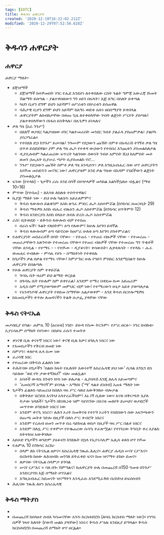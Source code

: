 ```yaml
---
tags: [EOTC]
title: ቅዱሳን ሐዋርያት
created: '2020-12-19T16:22:02.212Z'
modified: '2020-12-29T07:52:56.628Z'
---
```


# ቅዱሳን ሐዋርያት

## ሐዋርያ

ሐዋርያ ማለት፦

- ደጃዝማች
    - ደጃዝማች ከተሾመበት ሃገር የሔደ እንደሆነ ለተቀበለው ርስት ጉልት ግምጃ አውራጃ ሹመት ሽልማት ይሰጣል - ያልተቀበለውን ግን ዐይን በፍላት፣ እጅ እግር በስለት ይቀጣል 
    - ካህን ቢሆን ደግሞ ይህን አይሻም፤ ዐሥራቱን በኵራቱን ይሰጠዋል 
    - ባሕታዊ ቢሆን ደግሞ ይህን አይሻም ከእግሩ ወድቆ አቡነ ዘበሰማያት ይቀበላል
    - ሐዋርያትም ለስብከታቸው በወጡ ጊዜ ለተቀበላቸው ሃብት ልጅነት ሥርየት ያሰጣሉ፤ ያልተቀበላቸውን በነፋስ ይሰቅላሉ፣ በሌጌዎን ይነጻሉና
- ቃለ ዓፄ (አፈ ንጉሥ)
    - በደለኛ ወታደር ካልታዘዘው ሀገር ካልተመራበት መንደር ገብቶ ያልፈላ ያስጠምቃል፣ ያልቦካ ያስጋግራል። 
    - የተበደለ ድኃ ከንጉሥ ይጮሃል፤ ንጉሡም የደኃውን ጩኸት ሰምቶ በአዳራሽ ተገኝቶ ቃለ ዓፄ ሰጥቶ ይሰድደዋል። ያም ቃለ ዓፄ ሔዶ የተቀዳ ውኃውን የተሰበረ እንጨቱን ያስመልስለታል
    - ዲያቢሎስም ካልፈጠረው ፍጥረት ካልገዛው ሰውነት ገብቶ አምስት ሺህ ከአምስት መቶ ዘመን ኃጢአት ቢያሠራ ጣዖት ሲያስመልክ ኖሮ…
    - ንጉሥ የድኃውን ጩኸት ሰምቶ ቃለ ዓፄ እንዲሰጥ፣ ቃለ እግዚአብሔር ሰው ሆኖ ሐዋርያትን እየሾመ መስደዱን መናገር ነው፤ ሐዋርያቱም እንደ ቃል ዓፄው በአዳም የሄደችውን ልጅነት ያስመልሷታል
- ፍንው (የተላከ) - ጌታችን ራሱ እንደ በጎች በተኵላዎች መካከል እልካችኋለሁ ብሏልና (ማቴ 10፥16)
- ምጥው (የተሰጠ) - ለእሳቱ ለስለቱ ተሰጥተዋልና
- ኪያጅ ማለት ነው - ይህ ሁሉ ካልሄዱ አይፈጸምምና
    - ቅዱስ ጳውሎስ ይልቁንም እስከ ጽንፈ ምድር ሔዶ አስተምሯል (ስንክሳር ዘመጋቢት 29)
    - ቅዱስ ማቴዎስ እስከ ብሔረ ብጹአን ሔዶ አስተምሯል (ስንክሳር ዘጥቅምት 12)
    - ቅዱስ እንድርያስ እስከ በላእተ ሰብእ ድረስ ሔዶ አስተምሯል
- ራስ፣ ቢትወደድ - ለቅዱስ ጳውሎስ ብቻ የተሰጠ
    - በራስ ፍች፣ ጉልት የለበትም፣ ዕጣ የለውም፤ ከሁሉ እየገባ ይዳኛል 
    - ቅዱስ ጳውሎስም ዕጣ ሳይኖረው ከዐሥራ ሁለቱ ዕጣ እየገባ ያስተምራልና
- የሐዋርያነት መስፈርቶች ሰባት ናቸው፦ 
        - የተጠሩ - የተጠሩ ብዙዎች ናቸው
        - የተመረጡ - መጠራታቸውን አጽንተው የተመረጡ ናቸው። የተጠሩ ብዙዎች ናቸው የተመረጡ ግን ጥቂቶች ናቸው እንዲል
        - የተማሩ - 
        - የተሾሙ - ዲያቆናት፣ ቀሳውስት፣ ሊቀጳጳሳት
        - የተላኩ - ሑሩ ወመሐሩ ተብለው
        - ምሳሌ የሆኑ
        - ሰማዕትነት የተቀበሉ
- ከጌታችን ቃል በቃል የተማሩ ናቸው፤ ከምሥክር ሁሉ የዓይን ምስክር እንደሚበልጥ ከሁሉ ሐዋርያት ይበልጣሉ
- የሁሉ ሐዋርያት ስም ተቀይሯል
    - ጉባኤ ቤት ዛሬም ይህ ልማድ ቀርቷል
    - በጉባኤ ቤት የሁሉም ስም ይቀየራል፤ አንድም ተማሪ በቀደመ ስሙ አይጠራም
    - አዲስ ስም የሚያወጣውም መምህር ብቻ ነው፤ የተማሪውን ሁኔታ አይቶ ያወጣለታል
    - የአንዳንዶቹ ሐዋርያት የቀደመ ስማቸው አልታወቀም - እንደ ቅዱስ በርተሎሜዎስ
- ከእመቤታችን ቀጥሎ ለመዳናችን ትልቅ ሱታፌ ያላቸው ናቸው

## ቅዱስ ናትናኤል

መታሰቢያ በዓል፦ ሐምሌ 10 (ዕረፍቱ)
ነገድ፦ ይሁዳ
የስሙ ትርጉም፦ 
የሥራ ዘርፉ፡- 
ሃገረ ስብከቱ፦ ኢየሩሳሌም
ሰማዕት የሆነው፦ በሰይፍ ራሱን ተመትቶ

- ቀነናዊ ቢሉ ቀናተኛ ነበርና ነው፤ ቀናዊ ቢሉ ከቃና ዘገሊላ ነበርና ነው
- የእመቤታችን የቅርብ ዘመድ ነው
- ስምዖን፣ ቀለዮጳ ሌላ ስሙ ነው
- ፈሪሳዊ ነበር
- የተጠራው በቅዱስ ፊልጶስ ነው
- ትሕትናው በጌታችን 'በልቡ ክፋት የሌለበት እውነተኛ እስራኤላዊ ይህ ነው' ሲባል እንኳን ደስ ሳይለው 'ወደ የት ታውቀኛለህ?' ብሎ መልሷል።
    - አባቶች ውዳሴ ከንቱን ኵስ ነው ይሉታል - ሊያበላሽ እንጂ ለሌላ አይመጣምና
    - 'አመስጋኝ አማሳኝ'ም ይባላል - አማሰነ ('ማ' ላልቶ ይነበብ) አጠፋ ማለት ነው
- ጌታችን ፊልጶስ ሳይጠራህ ከበለስ ዛፍ ሥር ሳለህ አውቅሃለሁ ብሎታል
    - በቅትለተ ሄሮድስ እናትህ አላተረፈችህም፤ እኔ ነኝ ሲለው ነው። እናቱ በቅርጫት እያለ ትታው ሄዳለች፤ ጌታችን በከሃሊነቱ ዝም ባያሰኘው በእናቱ መለየት ይጮህና ወታደሮች መጥተው ይገድሉት ነበርና ነው
    - አንድም ቀናዒ ነበረና፣ ለሕገ ኦሪት ከመቅናቱ የተነሣ ኦሪትን የሰደበውን ሰው አፍንጫውን በጡጫ መትቶ ገድሎ በዚያች በለስ ሥር ቀብሮት ነበረና
    - አንድም የረሐብ ዘመን መጥቶ በሬ ሳይከፍል ወስዶ በዚያች ዛፍ ሥር በልቶ ነበርና 
    - አንድም በለሷ ሥር ተቀምጦ የተቈጠረው ሱባዔ ተፈጽሟል፣ የተነገረው ትንቢት ቀረ እያልክ ስትተክዝ አውቅሃለሁ
- አይሁድ የጌታችን ወንድም ያዕቆብን ከገደሉት በኋላ የኢየሩሳሌም ኤጲስ ቆጶስ ሆኖ የሾመ
- የሐምሌ 10 ስንክሳር አርኬ፦
    - ሰላም ለከ ናትናኤል ዘቃና። እስራኤላዊ ንጹሐ ሕሊና። ሐዋርያ ሐዲስ ሠናየ ርሥእና። በረከተከ ከዐው ለሕዝብከ መንገለ ይትፈቀድ ፍና። ከመ ዝናማተ ይክዑ ደመና።
    - ለቃናው ናትናኤል ሰላምታ ይገባል
    - ሠናየ ርሥእና = ባለ በጐ ሽምግልና፤ ከሐዋርያት ሁሉ በመጨረሻ በ150 ዓመቱ በንጉሥ እንድርያኖስ እጅ ሰማዕት ሆኖአልና
    - እግዚአብሔር ከደመናት ዝናማትን እንዲፈሱ እንደሚፈቅድ በረከትህ ይፍሰስብን
- ሕሊናው ንጹሕ ለሆነ እስራኤላዊ

## ቅዱስ ማትያስ

- 
- በመጨረሻ ከበላዕተ ሰብእ ካሳመናቸው አንዱ ክርስቶፎሮስ (ለባሴ ክርስቶስ ማለት ነው)። የሃገሩ ሰዎች ገጻተ ከለባት (የውሻ መልክ ያላቸው) ነበሩና ቅዱስ ሥዕሉ እንደዚያ ይሣላል። ቅዱስ ክርስቶፎሮስ በመጨረሻ ሰማዕት ሆኖ ዐርፏል።
